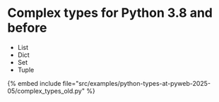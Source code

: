 # Complex types for Python 3.8 and before

* List
* Dict
* Set
* Tuple

{% embed include file="src/examples/python-types-at-pyweb-2025-05/complex_types_old.py" %}




